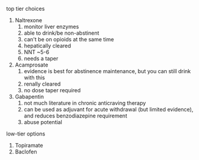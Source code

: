 top tier choices

1. Naltrexone
	1. monitor liver enzymes
	2. able to drink/be non-abstinent
	3. can't be on opioids at the same time
	4. hepatically cleared
	5. NNT ~5-6
	6. needs a taper
2. Acamprosate
	1. evidence is best for abstinence maintenance, but you can still drink with this
	2. renally cleared
	3. no dose taper required
3. Gabapentin
	1. not much literature in chronic anticraving therapy
	2. can be used as adjuvant for acute withdrawal (but limited evidence), and reduces benzodiazepine requirement
	3. abuse potential

low-tier options

1. Topiramate
2. Baclofen